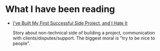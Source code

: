 # What I have been reading

- [I've Built My First Successful Side Project, and I Hate It](https://switowski.com/blog/i-have-built-my-first-successful-side-project-and-i-hate-it/)

  Story about non-technical side of building a project, communication with clients/disputes/support.
  The biggest moral is "try to be nice to people".
